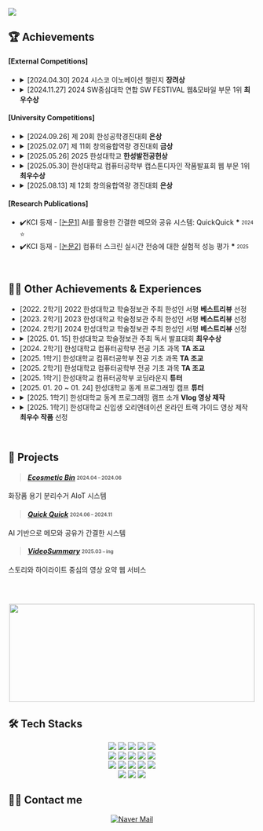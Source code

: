![](https://capsule-render.vercel.app/api?type=waving&color=auto&height=170&text=안녕하세요%20윤단비입니다%20🙋‍♀️&textColor=ffffff&fontSize=39&animation=twinkling&section=header)

## 🏆 Achievements
####  [External Competitions]
- <details>
  <summary>[2024.04.30] 2024 시스코 이노베이션 챌린지 <strong>장려상</strong></summary>
  <img src="https://github.com/user-attachments/assets/f0fd0a5f-303f-4ed4-a189-da0233df046d" width="400px">
  </details>

- <details>
  <summary>[2024.11.27] 2024 SW중심대학 연합 SW FESTIVAL 웹&모바일 부문 1위 <strong>최우수상</strong></summary>
  <img src="https://github.com/user-attachments/assets/6dd7d593-c731-4b35-a116-a3dcea67c180" width="150px" height="200px">
  </details>

####  [University Competitions]
- <details>
  <summary>[2024.09.26] 제 20회 한성공학경진대회 <strong>은상</strong></summary>
  <img src="https://github.com/user-attachments/assets/c8588ad0-bb9f-4c6f-955c-1d402ad993a7"width="150px" height="200px">
  </details>

- <details>
  <summary>[2025.02.07] 제 11회 창의융합역량 경진대회 <strong>금상</strong></summary>
  <img src="https://github.com/user-attachments/assets/d3657dd1-94ce-487a-b91c-978add529d03" width="150px" height="200px">
  </details>

- <details>
  <summary>[2025.05.26] 2025 한성대학교 <strong>한성발전공헌상</strong></summary>
    <img src="https://github.com/user-attachments/assets/ad9aa0fa-a737-4f0b-9dea-d332b4c2d3ee" width="150px" height="200px">
  </details>

- <details>
  <summary>[2025.05.30] 한성대학교 컴퓨터공학부 캡스톤디자인 작품발표회 웹 부문 1위 <strong>최우수상</strong></summary>
    <img src="https://github.com/user-attachments/assets/c519cb1f-103e-4eaf-9016-9a281b269d1e" width="150px" height="200px">
  </details>

- <details>
  <summary>[2025.08.13] 제 12회 창의융합역량 경진대회 <strong>은상</strong></summary>
    <img src="https://github.com/user-attachments/assets/1ef34e74-b0b1-48a3-be21-3192775af886" width="150px" height="200px">
  </details>

####  [Research Publications]
* ✔️KCI 등재 - [[논문1]](https://github.com/user-attachments/files/20361207/AI.QuickQuick.pdf) AI를 활용한 간결한 메모와 공유 시스템: QuickQuick __*__ <sub><sup>2024</sup></sub> ⭐
* ✔️KCI 등재 - [[논문2]](https://github.com/user-attachments/files/21011152/default.pdf) 컴퓨터 스크린 실시간 전송에 대한 실험적 성능 평가 __*__ <sub><sup>2025</sup></sub>

<br>

## 👩‍🏫 Other Achievements & Experiences
- [2022. 2학기] 2022 한성대학교 학술정보관 주최 한성인 서평 **베스트리뷰** 선정 <br>
- [2023. 2학기] 2023 한성대학교 학술정보관 주최 한성인 서평 **베스트리뷰** 선정 <br>
- [2024. 2학기] 2024 한성대학교 학술정보관 주최 한성인 서평 **베스트리뷰** 선정 <br>
- <details><summary>[2025. 01. 15] 한성대학교 학술정보관 주최 독서 발표대회 <strong>최우수상</strong></summary>
  <img src="https://github.com/user-attachments/assets/a812d18a-2fa5-429f-bb6a-3394bdc38138" width="150px" height="200px">
  </details>
- [2024. 2학기] 한성대학교 컴퓨터공학부 전공 기초 과목 **TA 조교** <br>
- [2025. 1학기] 한성대학교 컴퓨터공학부 전공 기초 과목 **TA 조교** <br>
- [2025. 2학기] 한성대학교 컴퓨터공학부 전공 기초 과목 **TA 조교** <br>
- [2025. 1학기] 한성대학교 컴퓨터공학부 코딩라운지 **튜터** <br>
- [2025. 01. 20 ~ 01. 24] 한성대학교 동계 프로그래밍 캠프 **튜터** <br>
- <details>
  <summary>[2025. 1학기] 한성대학교 동계 프로그래밍 캠프 소개 <strong>Vlog 영상 제작</strong></summary>
  <a href="https://youtu.be/qLHqsPP4sKc" target="_blank"> 
    <img src="https://github.com/user-attachments/assets/7b83651b-7a61-459f-9dfd-0f03d8621088" width="300"> </a> 
  </details>
- <details>
  <summary>[2025. 1학기] 한성대학교 신입생 오리엔테이션 온라인 트랙 가이드 영상 제작 <strong>최우수 작품</strong> 선정</summary>
  <a href="https://youtu.be/SEESO4BB3M8?feature=shared" target="_blank"> 
    <img src="https://github.com/user-attachments/assets/6d086dbf-e18c-4eea-9db1-b0782d28d9c0" width="300"> </a> 
  </details>

<br>

## 📄 Projects
> ####  [**_Ecosmetic Bin_**](https://github.com/HSU-REPLAY/Ecosmetic-Bin) <sub><sup>2024.04 – 2024.06</sup></sub>  
  화장품 용기 분리수거 AIoT 시스템

> ####  [**_Quick Quick_**](https://github.com/HwangCheese/QuickQuick) <sub><sup>2024.06 – 2024.11</sup></sub>  
  AI 기반으로 메모와 공유가 간결한 시스템

> ####  [**_VideoSummary_**](https://github.com/HwangCheese/VideoSummary) <sub><sup>2025.03 – ing</sup></sub>  
  스토리와 하이라이트 중심의 영상 요약 웹 서비스

<br>

##
<p align="center">
  <a href="https://github.com/devxb/gitanimals">
    <img
      src="https://render.gitanimals.org/farms/yoondanbi"
      width="500"
      height="200"
    />
  </a>
</p>

## 🛠️ Tech Stacks
<p align="center">
  <img src="https://img.shields.io/badge/Android-3DDC84?style=for-the-badge&logo=Android&logoColor=white">
  <img src="https://img.shields.io/badge/Apache%20Tomcat-F8DC75?style=for-the-badge&logo=Apache%20Tomcat&logoColor=white">
  <img src="https://img.shields.io/badge/C-A8B9CC?style=for-the-badge&logo=C&logoColor=white">
  <img src="https://img.shields.io/badge/Figma-F24E1E?style=for-the-badge&logo=Figma&logoColor=white">
  <img src="https://img.shields.io/badge/Flutter-02569B?style=for-the-badge&logo=Flutter&logoColor=white">
  <br>
  <img src="https://img.shields.io/badge/Flask-000000?style=for-the-badge&logo=Flask&logoColor=white">
  <img src="https://img.shields.io/badge/HTML5-E34F26?style=for-the-badge&logo=HTML5&logoColor=white">
  <img src="https://img.shields.io/badge/JavaScript-F7DF1E?style=for-the-badge&logo=JavaScript&logoColor=white">
  <img src="https://img.shields.io/badge/CSS3-1572B6?style=for-the-badge&logo=CSS3&logoColor=white">
  <img src="https://img.shields.io/badge/Linux-FCC624?style=for-the-badge&logo=Linux&logoColor=white">
  <br>
  <img src="https://img.shields.io/badge/MySQL-4479A1?style=for-the-badge&logo=MySQL&logoColor=white">
  <img src="https://img.shields.io/badge/Notion-000000?style=for-the-badge&logo=Notion&logoColor=white">
  <img src="https://img.shields.io/badge/Python-3776AB?style=for-the-badge&logo=Python&logoColor=white">
  <img src="https://img.shields.io/badge/Node.js-339933?style=for-the-badge&logo=Node.js&logoColor=white">
  <img src="https://img.shields.io/badge/React-61DAFB?style=for-the-badge&logo=React&logoColor=black">
  <br>
  <img src="https://img.shields.io/badge/AWS-FF9900?style=for-the-badge&logo=Amazon%20AWS&logoColor=white">
  <img src="https://img.shields.io/badge/Git-F1502F?style=for-the-badge&logo=Git&logoColor=white">
  <img src="https://img.shields.io/badge/Java-007396?style=for-the-badge&logo=Java&logoColor=white">
</p>
  
## 🧑‍💻 Contact me
<p align="center">
  <a href="mailto:yoondb1128@naver.com">
    <img src="https://img.shields.io/badge/Naver%20Mail-03C75A?style=for-the-badge&logo=Naver&logoColor=white" alt="Naver Mail">
  </a>
</p> 

